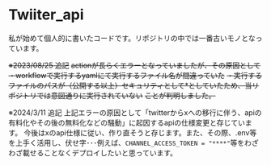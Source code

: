 # Twiiter_api
私が始めて個人的に書いたコードです。リポジトリの中では一番古いモノとなっています。

~~※2023/08/25 追記~~
~~actionが長らくエラーとなっていましたが、その原因として~~
~~・workflowで実行するyamlにて実行するファイル名が間違っていた~~
~~・実行するファイルのパスが（公開する以上）セキュリティとして*としていたため、当リポジトリでは意図通りに実行されていない~~
~~ことが判明しました。~~

※2024/3/11 追記
上記エラーの原因として「twitterからxへの移行に伴う、apiの有料化やその後の無料化などの騒動」に起因するapiの仕様変更と存じています。
今後はxのapi仕様に従い、作り直そうと存じます。また、その際、.env等を上手く活用し、伏せ字･･･例えば、`CHANNEL_ACCESS_TOKEN = "****"`等をわざわざ載せることなくデプロイしたいと思っています。
